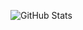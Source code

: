![GitHub Stats](https://github-readme-stats.vercel.app/api?username=yourusername&show_icons=true&theme=radical)

